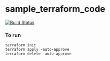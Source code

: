 # sample_terraform_code
[![Build Status](http://174.138.122.184/buildStatus/icon?job=terraform)](http://174.138.122.184/job/terraform/)

### To run
```
terraform init
terraform apply -auto-approve
terraform delete -auto-approve
```
